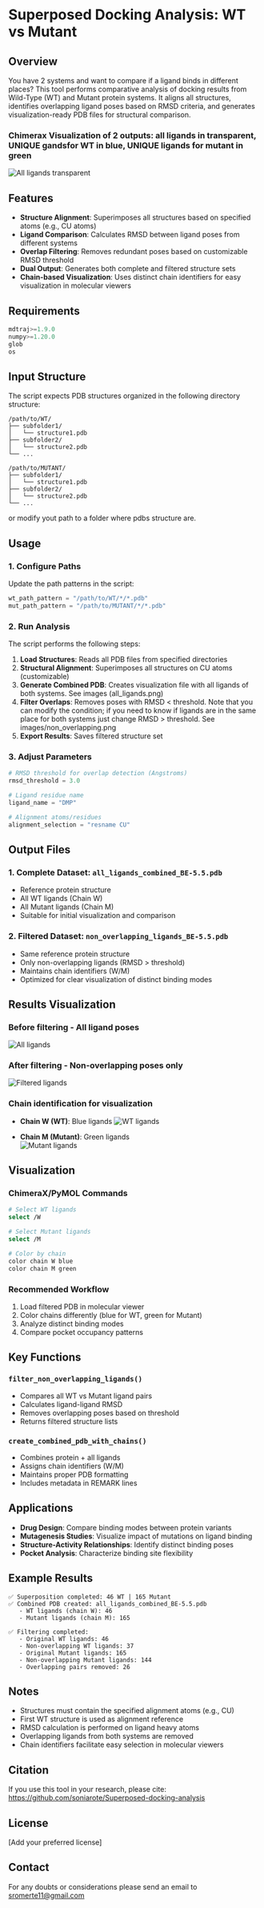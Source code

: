 # Superposed Docking Analysis: WT vs Mutant

## Overview

You have 2 systems and  want to compare if a ligand binds in different places? 
This tool performs comparative analysis of docking results from Wild-Type (WT) and Mutant protein systems. It aligns all structures, identifies overlapping ligand poses based on RMSD criteria, and generates visualization-ready PDB files for structural comparison.

### Chimerax Visualization of 2 outputs: all ligands in transparent, UNIQUE  gandsfor WT in blue, UNIQUE ligands for mutant in green
![All ligands transparent](images/all_ligands_transparent.png)


## Features

- **Structure Alignment**: Superimposes all structures based on specified atoms (e.g., CU atoms)
- **Ligand Comparison**: Calculates RMSD between ligand poses from different systems
- **Overlap Filtering**: Removes redundant poses based on customizable RMSD threshold
- **Dual Output**: Generates both complete and filtered structure sets
- **Chain-based Visualization**: Uses distinct chain identifiers for easy visualization in molecular viewers

## Requirements

```python
mdtraj>=1.9.0
numpy>=1.20.0
glob
os
```

## Input Structure

The script expects PDB structures organized in the following directory structure:

```
/path/to/WT/
├── subfolder1/
│   └── structure1.pdb
├── subfolder2/
│   └── structure2.pdb
└── ...

/path/to/MUTANT/
├── subfolder1/
│   └── structure1.pdb
├── subfolder2/
│   └── structure2.pdb
└── ...
```
or modify yout path to a folder where pdbs structure are.

## Usage

### 1. Configure Paths

Update the path patterns in the script:

```python
wt_path_pattern = "/path/to/WT/*/*.pdb"
mut_path_pattern = "/path/to/MUTANT/*/*.pdb"
```

### 2. Run Analysis

The script performs the following steps:

1. **Load Structures**: Reads all PDB files from specified directories
2. **Structural Alignment**: Superimposes all structures on CU atoms (customizable)
3. **Generate Combined PDB**: Creates visualization file with all ligands of both systems. See images (all_ligands.png)
4. **Filter Overlaps**: Removes poses with RMSD < threshold. Note that you can modify the condition; if you need to know if ligands are in the same place for both systems just change RMSD > threshold. See images/non_overlapping.png
5. **Export Results**: Saves filtered structure set

### 3. Adjust Parameters

```python
# RMSD threshold for overlap detection (Angstroms)
rmsd_threshold = 3.0

# Ligand residue name
ligand_name = "DMP"

# Alignment atoms/residues
alignment_selection = "resname CU"
```

## Output Files

### 1. Complete Dataset: `all_ligands_combined_BE-5.5.pdb`

- Reference protein structure
- All WT ligands (Chain W)
- All Mutant ligands (Chain M)
- Suitable for initial visualization and comparison

### 2. Filtered Dataset: `non_overlapping_ligands_BE-5.5.pdb`

- Same reference protein structure
- Only non-overlapping ligands (RMSD > threshold)
- Maintains chain identifiers (W/M)
- Optimized for clear visualization of distinct binding modes

## Results Visualization

### Before filtering - All ligand poses
![All ligands](images/all_ligands.png)

### After filtering - Non-overlapping poses only  
![Filtered ligands](images/non_overlapping.png)

### Chain identification for visualization
- **Chain W (WT)**: Blue ligands
![WT ligands](images/chainW.jpg)

- **Chain M (Mutant)**: Green ligands  
![Mutant ligands](images/chainM.png)

## Visualization

### ChimeraX/PyMOL Commands

```bash
# Select WT ligands
select /W

# Select Mutant ligands  
select /M

# Color by chain
color chain W blue
color chain M green
```

### Recommended Workflow

1. Load filtered PDB in molecular viewer
2. Color chains differently (blue for WT, green for Mutant)
3. Analyze distinct binding modes
4. Compare pocket occupancy patterns

## Key Functions

### `filter_non_overlapping_ligands()`
- Compares all WT vs Mutant ligand pairs
- Calculates ligand-ligand RMSD
- Removes overlapping poses based on threshold
- Returns filtered structure lists

### `create_combined_pdb_with_chains()`
- Combines protein + all ligands
- Assigns chain identifiers (W/M)
- Maintains proper PDB formatting
- Includes metadata in REMARK lines

## Applications

- **Drug Design**: Compare binding modes between protein variants
- **Mutagenesis Studies**: Visualize impact of mutations on ligand binding
- **Structure-Activity Relationships**: Identify distinct binding poses
- **Pocket Analysis**: Characterize binding site flexibility

## Example Results

```
✅ Superposition completed: 46 WT | 165 Mutant
✅ Combined PDB created: all_ligands_combined_BE-5.5.pdb
   - WT ligands (chain W): 46
   - Mutant ligands (chain M): 165

✅ Filtering completed:
   - Original WT ligands: 46
   - Non-overlapping WT ligands: 37
   - Original Mutant ligands: 165  
   - Non-overlapping Mutant ligands: 144
   - Overlapping pairs removed: 26
```

## Notes

- Structures must contain the specified alignment atoms (e.g., CU)
- First WT structure is used as alignment reference
- RMSD calculation is performed on ligand heavy atoms
- Overlapping ligands from both systems are removed
- Chain identifiers facilitate easy selection in molecular viewers

## Citation

If you use this tool in your research, please cite:
https://github.com/soniarote/Superposed-docking-analysis

## License

[Add your preferred license]

## Contact

For any doubts or considerations please send an email to sromerte11@gmail.com
